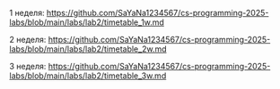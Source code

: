 1 неделя: 
https://github.com/SaYaNa1234567/cs-programming-2025-labs/blob/main/labs/lab2/timetable_1w.md

2 неделя:
https://github.com/SaYaNa1234567/cs-programming-2025-labs/blob/main/labs/lab2/timetable_2w.md

3 неделя:
https://github.com/SaYaNa1234567/cs-programming-2025-labs/blob/main/labs/lab2/timetable_3w.md
